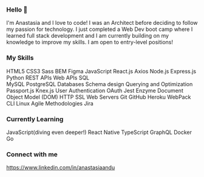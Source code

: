### Hello 👋

I'm Anastasia and I love to code! 
I was an Architect before deciding to follow my passion for technology. 
I just completed a Web Dev boot camp where I learned full stack development and I am currently building on my knowledge to improve my skills. 
I am open to entry-level positions!

### My Skills

HTML5 
CSS3 
Sass
BEM 
Figma
JavaScript
React.js
Axios
Node.js
Express.js
Python
REST APIs
Web APIs
SQL  
MySQL
PostgreSQL 
Databases Schema design
Querying and Optimization
Passport.js
Knex.js
User Authentication
OAuth 
Jest
Enzyme
Document Object Model (DOM) 
HTTP
SSL
Web Servers
Git
GitHub
Heroku
WebPack 
CLI 
Linux
Agile Methodologies
Jira

### Currently Learning

JavaScript(diving even deeper!)
React Native
TypeScript
GraphQL
Docker
Go

### Connect with me

https://www.linkedin.com/in/anastasiaandu 

<!--
**anastasiaandu/anastasiaandu** is a ✨ _special_ ✨ repository because its `README.md` (this file) appears on your GitHub profile.

Here are some ideas to get you started:

- 🔭 I’m currently working on ...
- 🌱 I’m currently learning ...
- 👯 I’m looking to collaborate on ...
- 🤔 I’m looking for help with ...
- 💬 Ask me about ...
- 📫 How to reach me: ...
- 😄 Pronouns: ...
- ⚡ Fun fact: ...
-->
